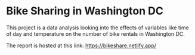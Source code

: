 # Bike Sharing in Washington DC

This project is a data analysis looking into the effects of variables like time of day and temperature on the number of bike rentals in Washington DC.

The report is hosted at this link: https://bikeshare.netlify.app/

